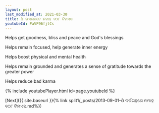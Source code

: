 ```yaml
---
layout: post
last_modified_at: 2021-03-30
title: ଓଁ ଭଏଗବତେ ନମାହ ୧୦୮ ଟିମଏସ
youtubeId: PaVP96fjtCs
---
```

 
 
Helps get goodness, bliss and peace and God's blessings
 
Helps remain focused, help generate inner energy 
 
Helps boost physical and mental health 
 
Helps remain grounded and generates a sense of gratitude towards the greater power 
 
Helps reduce bad karma
 
 
 
 


{% include youtubePlayer.html id=page.youtubeId %}
 
[Next]({{ site.baseurl }}{% link  split1/_posts/2013-09-01-ଓଁ ଦର୍ପଗହଣେ ନମାହ ୧୦୮ ଟିମଏସ.md%})
 
